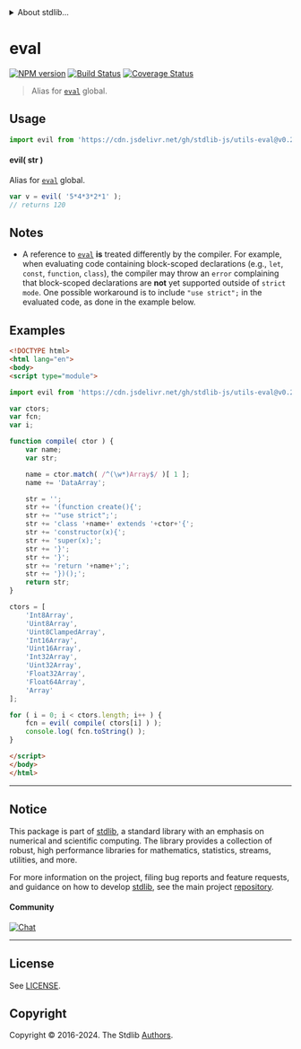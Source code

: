 <!--

@license Apache-2.0

Copyright (c) 2018 The Stdlib Authors.

Licensed under the Apache License, Version 2.0 (the "License");
you may not use this file except in compliance with the License.
You may obtain a copy of the License at

   http://www.apache.org/licenses/LICENSE-2.0

Unless required by applicable law or agreed to in writing, software
distributed under the License is distributed on an "AS IS" BASIS,
WITHOUT WARRANTIES OR CONDITIONS OF ANY KIND, either express or implied.
See the License for the specific language governing permissions and
limitations under the License.

-->


<details>
  <summary>
    About stdlib...
  </summary>
  <p>We believe in a future in which the web is a preferred environment for numerical computation. To help realize this future, we've built stdlib. stdlib is a standard library, with an emphasis on numerical and scientific computation, written in JavaScript (and C) for execution in browsers and in Node.js.</p>
  <p>The library is fully decomposable, being architected in such a way that you can swap out and mix and match APIs and functionality to cater to your exact preferences and use cases.</p>
  <p>When you use stdlib, you can be absolutely certain that you are using the most thorough, rigorous, well-written, studied, documented, tested, measured, and high-quality code out there.</p>
  <p>To join us in bringing numerical computing to the web, get started by checking us out on <a href="https://github.com/stdlib-js/stdlib">GitHub</a>, and please consider <a href="https://opencollective.com/stdlib">financially supporting stdlib</a>. We greatly appreciate your continued support!</p>
</details>

# eval

[![NPM version][npm-image]][npm-url] [![Build Status][test-image]][test-url] [![Coverage Status][coverage-image]][coverage-url] <!-- [![dependencies][dependencies-image]][dependencies-url] -->

> Alias for [`eval`][mdn-eval] global.



<section class="usage">

## Usage

```javascript
import evil from 'https://cdn.jsdelivr.net/gh/stdlib-js/utils-eval@v0.2.0-esm/index.mjs';
```

#### evil( str )

Alias for [`eval`][mdn-eval] global.

```javascript
var v = evil( '5*4*3*2*1' );
// returns 120
```

</section>

<!-- /.usage -->

<section class="notes">

## Notes

-   A reference to [`eval`][mdn-eval] **is** treated differently by the compiler. For example, when evaluating code containing block-scoped declarations (e.g., `let`, `const`, `function`, `class`), the compiler may throw an `error` complaining that block-scoped declarations are **not** yet supported outside of `strict mode`. One possible workaround is to include `"use strict";` in the evaluated code, as done in the example below.

</section>

<!-- /.notes -->

<section class="examples">

## Examples

<!-- eslint no-undef: "error" -->

```html
<!DOCTYPE html>
<html lang="en">
<body>
<script type="module">

import evil from 'https://cdn.jsdelivr.net/gh/stdlib-js/utils-eval@v0.2.0-esm/index.mjs';

var ctors;
var fcn;
var i;

function compile( ctor ) {
    var name;
    var str;

    name = ctor.match( /^(\w*)Array$/ )[ 1 ];
    name += 'DataArray';

    str = '';
    str += '(function create(){';
    str += '"use strict";';
    str += 'class '+name+' extends '+ctor+'{';
    str += 'constructor(x){';
    str += 'super(x);';
    str += '}';
    str += '}';
    str += 'return '+name+';';
    str += '})();';
    return str;
}

ctors = [
    'Int8Array',
    'Uint8Array',
    'Uint8ClampedArray',
    'Int16Array',
    'Uint16Array',
    'Int32Array',
    'Uint32Array',
    'Float32Array',
    'Float64Array',
    'Array'
];

for ( i = 0; i < ctors.length; i++ ) {
    fcn = evil( compile( ctors[i] ) );
    console.log( fcn.toString() );
}

</script>
</body>
</html>
```

</section>

<!-- /.examples -->



<!-- Section for related `stdlib` packages. Do not manually edit this section, as it is automatically populated. -->

<section class="related">

</section>

<!-- /.related -->

<!-- Section for all links. Make sure to keep an empty line after the `section` element and another before the `/section` close. -->


<section class="main-repo" >

* * *

## Notice

This package is part of [stdlib][stdlib], a standard library with an emphasis on numerical and scientific computing. The library provides a collection of robust, high performance libraries for mathematics, statistics, streams, utilities, and more.

For more information on the project, filing bug reports and feature requests, and guidance on how to develop [stdlib][stdlib], see the main project [repository][stdlib].

#### Community

[![Chat][chat-image]][chat-url]

---

## License

See [LICENSE][stdlib-license].


## Copyright

Copyright &copy; 2016-2024. The Stdlib [Authors][stdlib-authors].

</section>

<!-- /.stdlib -->

<!-- Section for all links. Make sure to keep an empty line after the `section` element and another before the `/section` close. -->

<section class="links">

[npm-image]: http://img.shields.io/npm/v/@stdlib/utils-eval.svg
[npm-url]: https://npmjs.org/package/@stdlib/utils-eval

[test-image]: https://github.com/stdlib-js/utils-eval/actions/workflows/test.yml/badge.svg?branch=v0.2.0
[test-url]: https://github.com/stdlib-js/utils-eval/actions/workflows/test.yml?query=branch:v0.2.0

[coverage-image]: https://img.shields.io/codecov/c/github/stdlib-js/utils-eval/main.svg
[coverage-url]: https://codecov.io/github/stdlib-js/utils-eval?branch=main

<!--

[dependencies-image]: https://img.shields.io/david/stdlib-js/utils-eval.svg
[dependencies-url]: https://david-dm.org/stdlib-js/utils-eval/main

-->

[chat-image]: https://img.shields.io/gitter/room/stdlib-js/stdlib.svg
[chat-url]: https://app.gitter.im/#/room/#stdlib-js_stdlib:gitter.im

[stdlib]: https://github.com/stdlib-js/stdlib

[stdlib-authors]: https://github.com/stdlib-js/stdlib/graphs/contributors

[cli-section]: https://github.com/stdlib-js/utils-eval#cli
[cli-url]: https://github.com/stdlib-js/utils-eval/tree/cli
[@stdlib/utils-eval]: https://github.com/stdlib-js/utils-eval/tree/main

[umd]: https://github.com/umdjs/umd
[es-module]: https://developer.mozilla.org/en-US/docs/Web/JavaScript/Guide/Modules

[deno-url]: https://github.com/stdlib-js/utils-eval/tree/deno
[deno-readme]: https://github.com/stdlib-js/utils-eval/blob/deno/README.md
[umd-url]: https://github.com/stdlib-js/utils-eval/tree/umd
[umd-readme]: https://github.com/stdlib-js/utils-eval/blob/umd/README.md
[esm-url]: https://github.com/stdlib-js/utils-eval/tree/esm
[esm-readme]: https://github.com/stdlib-js/utils-eval/blob/esm/README.md
[branches-url]: https://github.com/stdlib-js/utils-eval/blob/main/branches.md

[stdlib-license]: https://raw.githubusercontent.com/stdlib-js/utils-eval/main/LICENSE

[mdn-eval]: https://developer.mozilla.org/en-US/docs/Web/JavaScript/Reference/Global_Objects/eval

</section>

<!-- /.links -->
